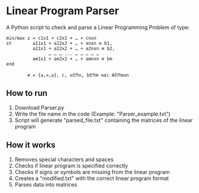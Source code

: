 # Linear Program Parser
A Python script to check and parse a Linear Programming Problem of type:
```
min/max z = c1x1 + c2x2 + … + cnxn
st        a11x1 + a12x2 + … + anxn ⊗ b1,
          a21x1 + a22x2 + … + a2nxn ⊗ b2,
                … … … ... … … … … …
          am1x1 + am2x2 + … + amnxn ⊗ bm
end
          
        ⊕ = {≤,=,≥}, c, x∈ℜn, b∈ℜm και A∈ℜmxn
```

## How to run
1. Download Parser.py
2. Write the file name in the code (Example: "Parser_example.txt")
3. Script will generate "parsed_file.txt" containing the matrices of the linear program

## How it works
1. Removes special characters and spaces
2. Checks if linear program is specified correctly
3. Checks if signs or symbols are missing from the linear program
4. Creates a "modified.txt" with the correct linear program format
5. Parses data into matrices
